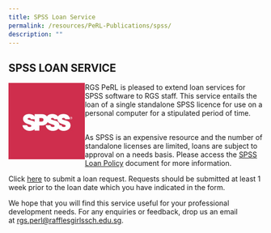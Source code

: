 ```yaml
---
title: SPSS Loan Service
permalink: /resources/PeRL-Publications/spss/
description: ""
---
```


## SPSS LOAN SERVICE

<img src="/images/spss.jpg" style="width:30%" align=left>

RGS PeRL is pleased to extend loan services for SPSS software to RGS staff. This service entails the loan of a single standalone SPSS licence for use on a personal computer for a stipulated period of time.<br><br>

As SPSS is an expensive resource and the number of standalone licenses are limited, loans are subject to approval on a needs basis. Please access the [SPSS Loan Policy](/files/SPSS%20Loan%20Policy%20for%20RGS%20Staff_April%202015.pdf) document for more information.

Click [here](https://inet.rgs.edu.sg/staff/PeRL/PeRL-Office/Lists/SPSS_Loan/AllItems.aspx) to submit a loan request. Requests should be submitted at least 1 week prior to the loan date which you have indicated in the form.

We hope that you will find this service useful for your professional development needs. For any enquiries or feedback, drop us an email at [rgs.perl@rafflesgirlssch.edu.sg](mailto:rgs.perl@rafflesgirlssch.edu.sg).